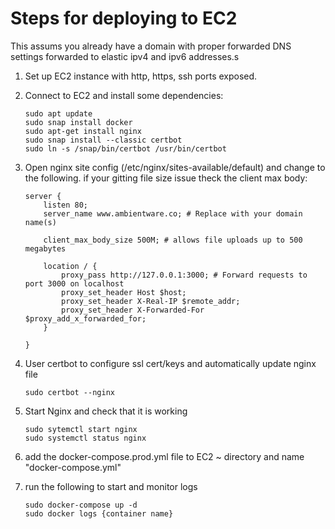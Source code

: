 # Steps for deploying to EC2

This assums you already have a domain with proper forwarded DNS settings forwarded to elastic ipv4 and ipv6 addresses.s

1. Set up EC2 instance with http, https, ssh ports exposed.

2. Connect to EC2 and install some dependencies:

    ```
    sudo apt update
    sudo snap install docker
    sudo apt-get install nginx
    sudo snap install --classic certbot
    sudo ln -s /snap/bin/certbot /usr/bin/certbot
    ```

3. Open nginx site config (/etc/nginx/sites-available/default) and change to the following. if your gitting file size issue theck the client max body:

    ```
    server {
        listen 80;
        server_name www.ambientware.co; # Replace with your domain name(s)

        client_max_body_size 500M; # allows file uploads up to 500 megabytes

        location / {
            proxy_pass http://127.0.0.1:3000; # Forward requests to port 3000 on localhost
            proxy_set_header Host $host;
            proxy_set_header X-Real-IP $remote_addr;
            proxy_set_header X-Forwarded-For $proxy_add_x_forwarded_for;
        }

    }
    ```

4. User certbot to configure ssl cert/keys and automatically update nginx file

    ```
    sudo certbot --nginx
    ```

5. Start Nginx and check that it is working

    ```
    sudo sytemctl start nginx
    sudo systemctl status nginx
    ```

6. add the docker-compose.prod.yml file to EC2 ~ directory and name "docker-compose.yml"

7. run the following to start and monitor logs
    ```
    sudo docker-compose up -d
    sudo docker logs {container name}
    ```
